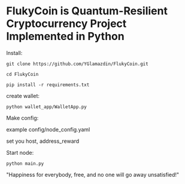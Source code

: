 # FlukyCoin is Quantum-Resilient Cryptocurrency Project Implemented in Python


Install:
```commandline
git clone https://github.com/YGlamazdin/FlukyCoin.git

cd FlukyCoin

pip install -r requirements.txt
```


create wallet:
```commandline
python wallet_app/WalletApp.py
```

Make config:

example config/node_config.yaml

set you host, address_reward


Start node:
```commandline
python main.py
```

"Happiness for everybody, free, and no one will go away unsatisfied!"